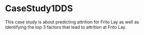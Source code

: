 # CaseStudy1DDS
This case study is about predicting attrition for Frito Lay as well as identifying the top 3 factors that lead to attrition at Frito Lay.
